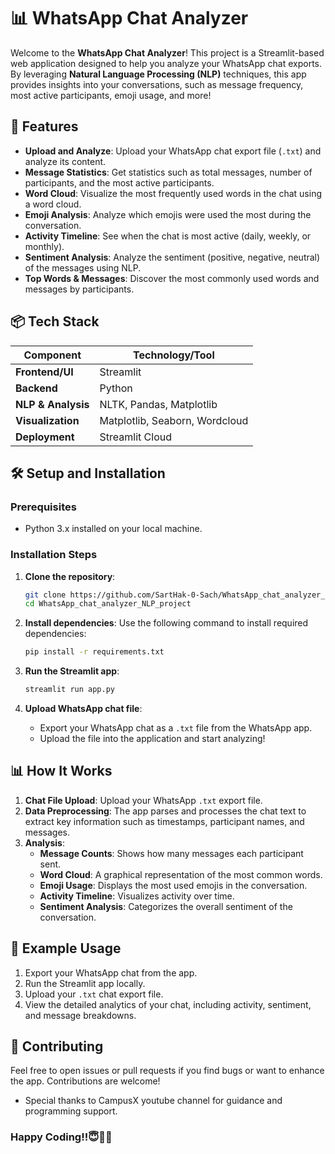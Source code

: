 # 📊 WhatsApp Chat Analyzer

Welcome to the **WhatsApp Chat Analyzer**! This project is a Streamlit-based web application designed to help you analyze your WhatsApp chat exports. By leveraging **Natural Language Processing (NLP)** techniques, this app provides insights into your conversations, such as message frequency, most active participants, emoji usage, and more!

## 🚀 Features

- **Upload and Analyze**: Upload your WhatsApp chat export file (`.txt`) and analyze its content.
- **Message Statistics**: Get statistics such as total messages, number of participants, and the most active participants.
- **Word Cloud**: Visualize the most frequently used words in the chat using a word cloud.
- **Emoji Analysis**: Analyze which emojis were used the most during the conversation.
- **Activity Timeline**: See when the chat is most active (daily, weekly, or monthly).
- **Sentiment Analysis**: Analyze the sentiment (positive, negative, neutral) of the messages using NLP.
- **Top Words & Messages**: Discover the most commonly used words and messages by participants.

## 📦 Tech Stack

| Component              | Technology/Tool          |
|------------------------|--------------------------|
| **Frontend/UI**         | Streamlit                |
| **Backend**             | Python                   |
| **NLP & Analysis**      | NLTK, Pandas, Matplotlib  |
| **Visualization**       | Matplotlib, Seaborn, Wordcloud |
| **Deployment**          | Streamlit Cloud           |

## 🛠️ Setup and Installation

### Prerequisites
- Python 3.x installed on your local machine.

### Installation Steps

1. **Clone the repository**:
   ```bash
   git clone https://github.com/SartHak-0-Sach/WhatsApp_chat_analyzer_NLP_project.git
   cd WhatsApp_chat_analyzer_NLP_project
   ```

2. **Install dependencies**:
   Use the following command to install required dependencies:
   ```bash
   pip install -r requirements.txt
   ```

3. **Run the Streamlit app**:
   ```bash
   streamlit run app.py
   ```

4. **Upload WhatsApp chat file**:
   - Export your WhatsApp chat as a `.txt` file from the WhatsApp app.
   - Upload the file into the application and start analyzing!

## 📊 How It Works

1. **Chat File Upload**: Upload your WhatsApp `.txt` export file.
2. **Data Preprocessing**: The app parses and processes the chat text to extract key information such as timestamps, participant names, and messages.
3. **Analysis**:
   - **Message Counts**: Shows how many messages each participant sent.
   - **Word Cloud**: A graphical representation of the most common words.
   - **Emoji Usage**: Displays the most used emojis in the conversation.
   - **Activity Timeline**: Visualizes activity over time.
   - **Sentiment Analysis**: Categorizes the overall sentiment of the conversation.

## 📝 Example Usage

1. Export your WhatsApp chat from the app.
2. Run the Streamlit app locally.
3. Upload your `.txt` chat export file.
4. View the detailed analytics of your chat, including activity, sentiment, and message breakdowns.

## 🌟 Contributing

Feel free to open issues or pull requests if you find bugs or want to enhance the app. Contributions are welcome!




- Special thanks to CampusX youtube channel for guidance and programming support.

### Happy Coding!!😇✌🏻
